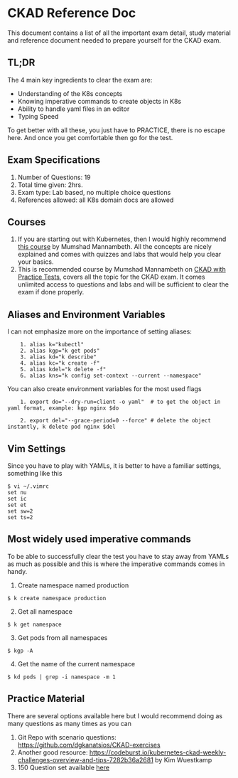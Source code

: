 # CKAD Reference Doc

This document contains a list of all the important exam detail, study material and reference document needed to prepare yourself for the CKAD exam.

## TL;DR
The 4 main key ingredients to clear the exam are:
- Understanding of the K8s concepts
- Knowing imperative commands to create objects in K8s
- Ability to handle yaml files in an editor
- Typing Speed 

To get better with all these, you just have to PRACTICE, there is no escape here. And once you get comfortable then go for the test.

## Exam Specifications
1. Number of Questions: 19
2. Total time given: 2hrs.
3. Exam type: Lab based, no multiple choice questions
4. References allowed: all K8s domain docs are allowed 

## Courses
1. If you are starting out with Kubernetes, then I would highly recommend [this course](https://www.udemy.com/course/learn-kubernetes/) by Mumshad Mannambeth. All the concepts are nicely explained and comes with quizzes and labs that would help you clear your basics.
2. This is recommended course by Mumshad Mannambeth on [CKAD with Practice Tests](https://www.udemy.com/course/certified-kubernetes-application-developer/), covers all the topic for the CKAD exam.
 It comes unlimited access to questions and labs and will be sufficient to clear the exam if done properly.

## Aliases and Environment Variables
I can not emphasize more on the importance of setting aliases:
```
    1. alias k="kubectl"
    2. alias kgp="k get pods"
    3. alias kd="k describe"
    4. alias kc="k create -f"
    5. alias kdel="k delete -f"
    6. alias kns="k config set-context --current --namespace"
```
You can also create environment variables for the most used flags

```
    1. export do="--dry-run=client -o yaml"  # to get the object in yaml format, example: kgp nginx $do
   
    2. export del="--grace-period=0 --force" # delete the object instantly, k delete pod nginx $del
```

## Vim Settings
Since you have to play with YAMLs, it is better to have a familiar settings, something like this
```
$ vi ~/.vimrc
set nu
set ic
set et
set sw=2
set ts=2
```

## Most widely used imperative commands
To be able to successfully clear the test you have to stay away from YAMLs as much as possible and this is where the imperative commands comes in handy.
1. Create namespace named production
```
$ k create namespace production 
```
2. Get all namespace
```
$ k get namespace
```
3. Get pods from all namespaces
```
$ kgp -A 
```
4. Get the name of the current namespace
```
$ kd pods | grep -i namespace -m 1

```

## Practice Material
There are several options available here but I would recommend doing as many questions as many times as you can
1. Git Repo with scenario questions: https://github.com/dgkanatsios/CKAD-exercises
2. Another good resource: https://codeburst.io/kubernetes-ckad-weekly-challenges-overview-and-tips-7282b36a2681 by Kim Wuestkamp
3. 150 Question set available [here](https://medium.com/bb-tutorials-and-thoughts/practice-enough-with-these-questions-for-the-ckad-exam-2f42d1228552)